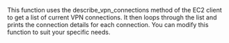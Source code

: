 This function uses the describe_vpn_connections method of the EC2 client to get a list of current VPN connections. It then loops through the list and prints the connection details for each connection. You can modify this function to suit your specific needs.